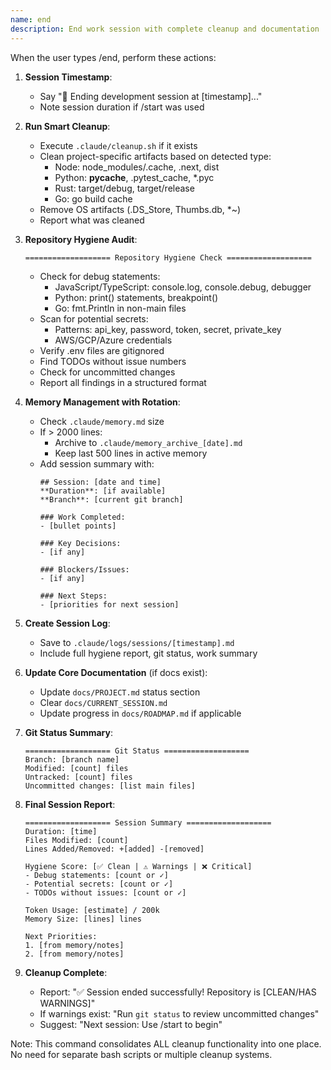 ```yaml
---
name: end
description: End work session with complete cleanup and documentation
---
```


When the user types /end, perform these actions:

1. **Session Timestamp**:
   - Say "🏁 Ending development session at [timestamp]..."
   - Note session duration if /start was used

2. **Run Smart Cleanup**:
   - Execute `.claude/cleanup.sh` if it exists
   - Clean project-specific artifacts based on detected type:
     - Node: node_modules/.cache, .next, dist
     - Python: __pycache__, .pytest_cache, *.pyc
     - Rust: target/debug, target/release
     - Go: go build cache
   - Remove OS artifacts (.DS_Store, Thumbs.db, *~)
   - Report what was cleaned

3. **Repository Hygiene Audit**:
   ```
   =================== Repository Hygiene Check ===================
   ```
   - Check for debug statements:
     - JavaScript/TypeScript: console.log, console.debug, debugger
     - Python: print() statements, breakpoint()
     - Go: fmt.Println in non-main files
   - Scan for potential secrets:
     - Patterns: api_key, password, token, secret, private_key
     - AWS/GCP/Azure credentials
   - Verify .env files are gitignored
   - Find TODOs without issue numbers
   - Check for uncommitted changes
   - Report all findings in a structured format

4. **Memory Management with Rotation**:
   - Check `.claude/memory.md` size
   - If > 2000 lines:
     - Archive to `.claude/memory_archive_[date].md`
     - Keep last 500 lines in active memory
   - Add session summary with:
     ```
     ## Session: [date and time]
     **Duration**: [if available]
     **Branch**: [current git branch]
     
     ### Work Completed:
     - [bullet points]
     
     ### Key Decisions:
     - [if any]
     
     ### Blockers/Issues:
     - [if any]
     
     ### Next Steps:
     - [priorities for next session]
     ```

5. **Create Session Log**:
   - Save to `.claude/logs/sessions/[timestamp].md`
   - Include full hygiene report, git status, work summary

6. **Update Core Documentation** (if docs exist):
   - Update `docs/PROJECT.md` status section
   - Clear `docs/CURRENT_SESSION.md`
   - Update progress in `docs/ROADMAP.md` if applicable

7. **Git Status Summary**:
   ```
   =================== Git Status ===================
   Branch: [branch name]
   Modified: [count] files
   Untracked: [count] files
   Uncommitted changes: [list main files]
   ```

8. **Final Session Report**:
   ```
   =================== Session Summary ===================
   Duration: [time]
   Files Modified: [count]
   Lines Added/Removed: +[added] -[removed]
   
   Hygiene Score: [✅ Clean | ⚠️ Warnings | ❌ Critical]
   - Debug statements: [count or ✓]
   - Potential secrets: [count or ✓]
   - TODOs without issues: [count or ✓]
   
   Token Usage: [estimate] / 200k
   Memory Size: [lines] lines
   
   Next Priorities:
   1. [from memory/notes]
   2. [from memory/notes]
   ```

9. **Cleanup Complete**:
   - Report: "✅ Session ended successfully! Repository is [CLEAN/HAS WARNINGS]"
   - If warnings exist: "Run `git status` to review uncommitted changes"
   - Suggest: "Next session: Use /start to begin"

Note: This command consolidates ALL cleanup functionality into one place. No need for separate bash scripts or multiple cleanup systems.